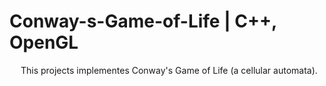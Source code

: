 # Conway-s-Game-of-Life | C++, OpenGL

&emsp; This projects implementes Conway's Game of Life (a cellular automata).

